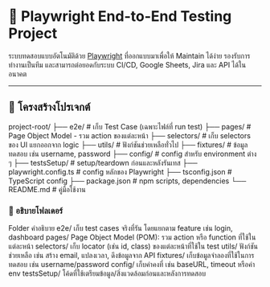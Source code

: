 # 🧪 Playwright End-to-End Testing Project

ระบบทดสอบแบบอัตโนมัติด้วย [Playwright](https://playwright.dev/) ที่ออกแบบมาเพื่อให้ Maintain ได้ง่าย รองรับการทำงานเป็นทีม และสามารถต่อยอดกับระบบ CI/CD, Google Sheets, Jira และ API ได้ในอนาคต

---

## 📁 โครงสร้างโปรเจกต์

project-root/
├── e2e/                      # เก็บ Test Case (เฉพาะไฟล์ที่ run test)
├── pages/                    # Page Object Model - รวม action ของแต่ละหน้า
├── selectors/                # เก็บ selectors ของ UI แยกออกจาก logic
├── utils/                    # ฟังก์ชันช่วยเหลือทั่วไป
├── fixtures/                 # ข้อมูลทดสอบ เช่น username, password
├── config/                   # config สำหรับ environment ต่าง ๆ
├── testsSetup/               # setup/teardown ก่อนและหลังรันเทส
├── playwright.config.ts      # config หลักของ Playwright
├── tsconfig.json             # TypeScript config
├── package.json              # npm scripts, dependencies
└── README.md                 # คู่มือใช้งาน


### 🧱 อธิบายโฟลเดอร์
Folder	คำอธิบาย
e2e/	เก็บ test cases จริงที่รัน โดยแยกตาม feature เช่น login, dashboard
pages/	Page Object Model (POM): รวม action หรือ function ที่ใช้ในแต่ละหน้า
selectors/	เก็บ locator (เช่น id, class) ของแต่ละหน้าที่ใช้ใน test
utils/	ฟังก์ชันช่วยเหลือ เช่น สร้าง email, แปลงเวลา, ดึงข้อมูลจาก API
fixtures/	เก็บข้อมูลจำลองที่ใช้ในการทดสอบ เช่น username/password
config/	เก็บค่าคงที่ เช่น baseURL, timeout หรือค่า env
testsSetup/	โค้ดที่ใช้เตรียมข้อมูล/สิ่งแวดล้อมก่อนและหลังการทดสอบ